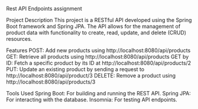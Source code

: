 Rest API Endpoints assignment

Project Description
This project is a RESTful API developed using the Spring Boot framework and Spring JPA. The API allows for the management of product data with functionality to create, read, update, and delete (CRUD) resources.

Features
POST: Add new products using http://localhost:8080/api/products
GET: Retrieve all products using http://localhost:8080/api/products
GET by ID: Fetch a specific product by its ID at http://localhost:8080/api/products/2
PUT: Update an existing product by sending a request to http://localhost:8080/api/product/3
DELETE: Remove a product using http://localhost:8080/api/products/3

Tools Used
Spring Boot: For building and running the REST API.
Spring JPA: For interacting with the database.
Insomnia: For testing API endpoints.
